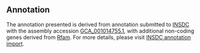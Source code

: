 

Annotation
----------

The annotation presented is derived from annotation submitted to
[INSDC](http://www.insdc.org) with the assembly accession
[GCA\_001014755.1](http://www.ebi.ac.uk/ena/data/view/GCA_001014755.1),
with additional non-coding genes derived from
[Rfam](http://rfam.xfam.org/). For more details, please visit [INSDC
annotation
import](http://ensemblgenomes.org/info/data/insdc_annotation).
